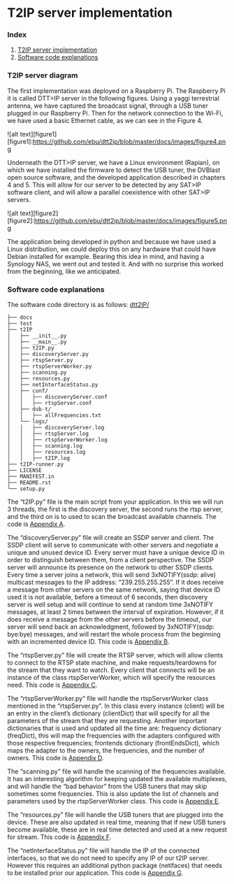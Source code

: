 # T2IP server implementation
### Index
1. [T2IP server implementation](#t2ip-server-diagram)
2. [Software code explanations](#software-code-explanations)

### T2IP server diagram

The first implementation was deployed on a Raspberry Pi. The Raspberry Pi it is called DTT>IP server in the following figures. Using a yaggi terrestrial antenna, we have captured the broadcast signal, through a USB tuner plugged in our Raspberry Pi. Then for the network connection to the Wi-Fi, we have used a basic Ethernet cable, as we can see in the Figure 4.

![alt text][figure1]
[figure1]:https://github.com/ebu/dtt2ip/blob/master/docs/images/figure4.png

Underneath the DTT>IP server, we have a Linux environment (Rapian), on which we have installed the firmware to detect the USB tuner, the DVBlast open source software, and the developed application described in chapters 4 and 5. This will allow for our server to be detected by any SAT>IP software client, and will allow a parallel coexistence with other SAT>IP servers. 

![alt text][figure2]
[figure2]:https://github.com/ebu/dtt2ip/blob/master/docs/images/figure5.png

The application being developed in python and because we have used a Linux distribution, we could deploy this on any hardware that could have Debian installed for example.  Bearing this idea in mind, and having a Synology NAS, we went out and tested it. And with no surprise this worked from the beginning, like we anticipated. 

### Software code explanations

The software code directory is as follows:
[dtt2IP/](https://github.com/ebu/dtt2ip/tree/develop)<br>
```
├── docs
├── test
├── t2IP
│   ├── __init__.py
│   ├── __main__.py
│   ├── t2IP.py
│   ├── discoveryServer.py
│   ├── rtspServer.py
│   ├── rtspServerWorker.py
│   ├── scanning.py
│   ├── resources.py
│   ├── netInterfaceStatus.py
│   ├── conf/
│   │   ├── discoveryServer.conf
│   │   ├── rtspServer.conf
│   ├── dvb-t/
│   │   ├── allFrequencies.txt
│   └── logs/
│   │   ├── discoveryServer.log
│   │   ├── rtspServer.log
│   │   ├── rtspServerWorker.log
│   │   ├── scanning.log
│   │   ├── resources.log
│   │   ├── t2IP.log
├── t2IP-runner.py
├── LICENSE
├── MANIFEST.in
├── README.rst
└── setup.py
```


The “t2IP.py” file is the main script from your application. In this we will run 3 threads, the first is the discovery server, the second runs the rtsp server, and the third on is to used to scan the broadcast available channels. The code is [Appendix A](https://github.com/ebu/dtt2ip/blob/develop/t2IP.py).

The “discoveryServer.py” file will create an SSDP server and client. The SSDP client will serve to communicate with other servers and negotiate a unique and unused device ID. Every server must have a unique device ID in order to distinguish between them, from a client perspective. The SSDP server will announce its presence on the network to other SSDP clients. Every time a server joins a network, this will send 3xNOTIFY(ssdp: alive) multicast messages to the IP address: “239.255.255.255”.
If it does receive a message from other servers on the same network, saying that device ID used it is not available, before a timeout of 6 seconds, then discovery server is well setup and will continue to send at random time 3xNOTIFY messages, at least 2 times between the interval of expiration. However, if it does receive a message from the other servers before the timeout, our server will send back an acknowledgment, followed by 3xNOTIFY(ssdp: bye:bye) messages, and will restart the whole process from the beginning with an incremented device ID. This code is [Appendix B](https://github.com/ebu/dtt2ip/blob/develop/discoveryServer.py).

The “rtspServer.py” file will create the RTSP server, which will allow clients to connect to the RTSP state machine, and make requests/teardowns for the stream that they want to watch. Every client that connects will be an instance of the class rtspServerWorker, which will specify the resources need. This code is [Appendix C](https://github.com/ebu/dtt2ip/blob/develop/rtspServer.py).

The “rtspServerWorker.py” file will handle the rtspServerWorker class mentioned in the “rtspServer.py”. In this class every instance (client) will be an entry in the client’s dictionary (clientDict) that will specify for all the parameters of the stream that they are requesting. Another important dictionaries that is used and updated all the time are: frequency dictionary (freqDict), this will map the frequencies with the adapters configured with those respective frequencies; frontends dictionary (frontEndsDict), which maps the adapter to the owners, the frequencies, and the number of owners. This code is [Appendix D](https://github.com/ebu/dtt2ip/blob/develop/rtspServerWorker.py).

The  “scanning.py” file will handle the scanning of the frequencies available. It has an interesting algorithm for keeping updated the available multiplexes, and will handle the “bad behavior” from the USB tuners that may skip sometimes some frequencies. This is also update the list of channels and parameters used by the rtspServerWorker class. This code is [Appendix E](https://github.com/ebu/dtt2ip/blob/develop/scanning.py).

The “resources.py” file will handle the USB tuners that are plugged into the device. These are also updated in real time, meaning that if new USB tuners become available, these are in real time detected and used at a new request for stream. This code is [Appendix F](https://github.com/ebu/dtt2ip/blob/develop/resources.py).

The “netInterfaceStatus.py” file will handle the IP of the connected interfaces, so that we do not need to specify any IP of our t2IP server. However this requires an additional python package (netifaces) that needs to be installed prior our application. This code is [Appendix G](https://github.com/ebu/dtt2ip/blob/develop/netInterfacesStatus.py).


